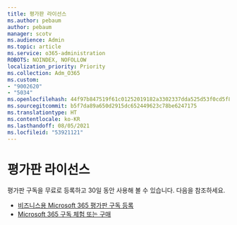 ```yaml
---
title: 평가판 라이선스
ms.author: pebaum
author: pebaum
manager: scotv
ms.audience: Admin
ms.topic: article
ms.service: o365-administration
ROBOTS: NOINDEX, NOFOLLOW
localization_priority: Priority
ms.collection: Adm_O365
ms.custom:
- "9002620"
- "5034"
ms.openlocfilehash: 44f97b847519f61c01252019182a3302337dda525d53f0cd5f82e3682218a81e
ms.sourcegitcommit: b5f7da89a650d2915dc652449623c78be6247175
ms.translationtype: HT
ms.contentlocale: ko-KR
ms.lasthandoff: 08/05/2021
ms.locfileid: "53921121"
---
```

# <a name="trial-license"></a>평가판 라이선스

평가판 구독을 무료로 등록하고 30일 동안 사용해 볼 수 있습니다. 다음을 참조하세요.

- [비즈니스용 Microsoft 365 평가판 구독 등록](https://docs.microsoft.com/microsoft-365/commerce/sign-up-for-office-365-trial?view=o365-worldwide)
- [Microsoft 365 구독 체험 또는 구매](https://docs.microsoft.com/microsoft-365/commerce/try-or-buy-microsoft-365?view=o365-worldwide)
